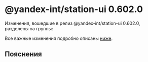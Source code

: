 # @yandex-int/station-ui 0.602.0

<!-- ЧЕЛОВЕЧЕСКОЕ ВСТУПЛЕНИЕ -->

Изменения, вошедшие в релиз @yandex-int/station-ui 0.602.0, разделены на группы:

Все важные изменения подробно описаны [ниже](#Пояснения).

## Пояснения

